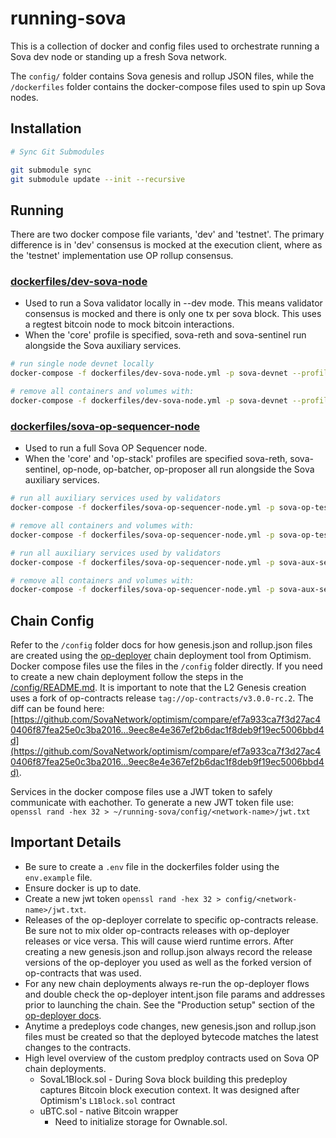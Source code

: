 # running-sova

This is a collection of docker and config files used to orchestrate running a Sova dev node or standing up a fresh Sova network.

The `config/` folder contains Sova genesis and rollup JSON files, while the `/dockerfiles` folder contains the docker-compose files used to spin up Sova nodes.

## Installation

```bash
# Sync Git Submodules

git submodule sync
git submodule update --init --recursive
```

## Running

There are two docker compose file variants, 'dev' and 'testnet'. The primary difference is in 'dev' consensus is mocked at the execution client, where as the 'testnet' implementation use OP rollup consensus.

### [dockerfiles/dev-sova-node](./dockerfiles/dev-sova-node.yml)
- Used to run a Sova validator locally in --dev mode. This means validator consensus is mocked and there is only one tx per sova block. This uses a regtest bitcoin node to mock bitcoin interactions.
- When the 'core' profile is specified, sova-reth and sova-sentinel run alongside the Sova auxiliary services.

```bash
# run single node devnet locally
docker-compose -f dockerfiles/dev-sova-node.yml -p sova-devnet --profile core --env-file ./.env up --build -d

# remove all containers and volumes with:
docker-compose -f dockerfiles/dev-sova-node.yml -p sova-devnet --profile core --env-file ./.env down -v --rmi all
```

### [dockerfiles/sova-op-sequencer-node](./dockerfiles/sova-op-sequencer-node.yml)
- Used to run a full Sova OP Sequencer node.
- When the 'core' and 'op-stack' profiles are specified sova-reth, sova-sentinel, op-node, op-batcher, op-proposer all run alongside the Sova auxiliary services.

```bash
# run all auxiliary services used by validators
docker-compose -f dockerfiles/sova-op-sequencer-node.yml -p sova-op-testnet --profile core --profile op-stack --env-file ./.env up --build -d

# remove all containers and volumes with:
docker-compose -f dockerfiles/sova-op-sequencer-node.yml -p sova-op-testnet --profile core --profile op-stack --env-file ./.env down -v --rmi all
```

```bash
# run all auxiliary services used by validators
docker-compose -f dockerfiles/sova-op-sequencer-node.yml -p sova-aux-services --env-file ./.env up --build -d

# remove all containers and volumes with:
docker-compose -f dockerfiles/sova-op-sequencer-node.yml -p sova-aux-services --env-file ./.env down -v --rmi all
```

## Chain Config

Refer to the `/config` folder docs for how genesis.json and rollup.json files are created using the [op-deployer](https://docs.optimism.io/operators/chain-operators/tools/op-deployer) chain deployment tool from Optimism. Docker compose files use the files in the `/config` folder directly. If you need to create a new chain deployment follow the steps in the [/config/README.md](/config/README.md). It is important to note that the L2 Genesis creation uses a fork of op-contracts release `tag://op-contracts/v3.0.0-rc.2`. The diff can be found here: [https://github.com/SovaNetwork/optimism/compare/ef7a933ca7f3d27ac40406f87fea25e0c3ba2016...9eec8e4e367ef2b6dac1f8deb9f19ec5006bbd4d](https://github.com/SovaNetwork/optimism/compare/ef7a933ca7f3d27ac40406f87fea25e0c3ba2016...9eec8e4e367ef2b6dac1f8deb9f19ec5006bbd4d).

Services in the docker compose files use a JWT token to safely communicate with eachother. To generate a new JWT token file use: `openssl rand -hex 32 > ~/running-sova/config/<network-name>/jwt.txt`

## Important Details

- Be sure to create a `.env` file in the dockerfiles folder using the `env.example` file.
- Ensure docker is up to date.
- Create a new jwt token `openssl rand -hex 32 > config/<network-name>/jwt.txt`.
- Releases of the op-deployer correlate to specific op-contracts release. Be sure not to mix older op-contracts releases with op-deployer releases or vice versa. This will cause wierd runtime errors. After creating a new genesis.json and rollup.json always record the release versions of the op-deployer you used as well as the forked version of op-contracts that was used. 
- For any new chain deployments always re-run the op-deployer flows and double check the op-deployer intent.json file params and addresses prior to launching the chain. See the "Production setup" section of the [op-deployer docs](https://docs.optimism.io/operators/chain-operators/tools/op-deployer#deployment-usage).
- Anytime a predeploys code changes, new genesis.json and rollup.json files must be created so that the deployed bytecode matches the latest changes to the contracts.
- High level overview of the custom predploy contracts used on Sova OP chain deployments.
    - SovaL1Block.sol - During Sova block building this predeploy captures Bitcoin block execution context. It was designed after Optimism's `L1Block.sol` contract
    - uBTC.sol - native Bitcoin wrapper
        - Need to initialize storage for Ownable.sol.
